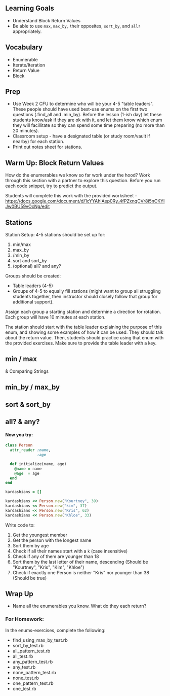 ## Learning Goals
* Understand Block Return Values
* Be able to use `max`, `max_by,` their opposites, `sort_by`, and `all?` appropriately.

## Vocabulary
* Enumerable
* Iterate/Iteration
* Return Value
* Block

## Prep
- Use Week 2 CFU to determine who will be your 4-5 "table leaders". These people should have used best-use enums on the first two questions (.find_all and .min_by). Before the lesson (1-ish day) let these students know/ask if they are ok with it, and let them know which enum they will facillitate so they can spend some time preparing (no more than 20 minutes).
- Classroom setup - have a designated table (or study room/vault if nearby) for each station.
- Print out notes sheet for stations.

## Warm Up: Block Return Values

How do the enumerables we know so far work under the hood? Work through this section with a partner to explore this question. Before you run each code snippet, try to predict the output.

Students will complete this work with the provided worksheet - https://docs.google.com/document/d/1cYYAhiAep0Ry_4fPZxnqCVr8i5nCKYIJw0BU59vOcNg/edit

## Stations 

Station Setup: 4-5 stations should be set up for: 
  1. min/max
  2. max_by
  3. /min_by
  4. sort and sort_by
  5. (optional) all? and any?
  
Groups should be created:
  - Table leaders (4-5)
  - Groups of 4-5 to equally fill stations (might want to group all struggling students together, then instructor should closely follow that group for additional support).
  
Assign each group a starting station and determine a direction for rotation. Each group will have 10 minutes at each station. 

The station should start with the table leader explaining the purpose of this enum, and showing some examples of how it can be used. They should talk about the return value. Then, students should practice using that enum with the provided exercises. Make sure to provide the table leader with a key. 
  
## min / max
& Comparing Strings



## min_by / max_by



## sort & sort_by



## all? & any?



#### Now you try:

```ruby
class Person
  attr_reader :name,
              :age

  def initialize(name, age)
    @name = name
    @age  = age
  end
end

kardashians = []

kardashians << Person.new("Kourtney", 39)
kardashians << Person.new("kim", 37)
kardashians << Person.new("Kris", 62)
kardashians << Person.new("Khloe", 33)
```

Write code to:

1. Get the youngest member
2. Get the person with the longest name
3. Sort them by age
4. Check if all their names start with a `k` (case insensitive)
5. Check if any of them are younger than 18
6. Sort them by the last letter of their name, descending (Should be "Kourtney", "Kris", "Kim", "Khloe")
7. Check if exactly one Person is neither "Kris" nor younger than 38 (Should be true)

## Wrap Up

* Name all the enumerables you know. What do they each return?

### For Homework:
In the enums-exercises, complete the following:

* find_using_max_by_test.rb
* sort_by_test.rb
* all_pattern_test.rb
* all_test.rb
* any_pattern_test.rb
* any_test.rb
* none_pattern_test.rb
* none_test.rb
* one_pattern_test.rb
* one_test.rb
